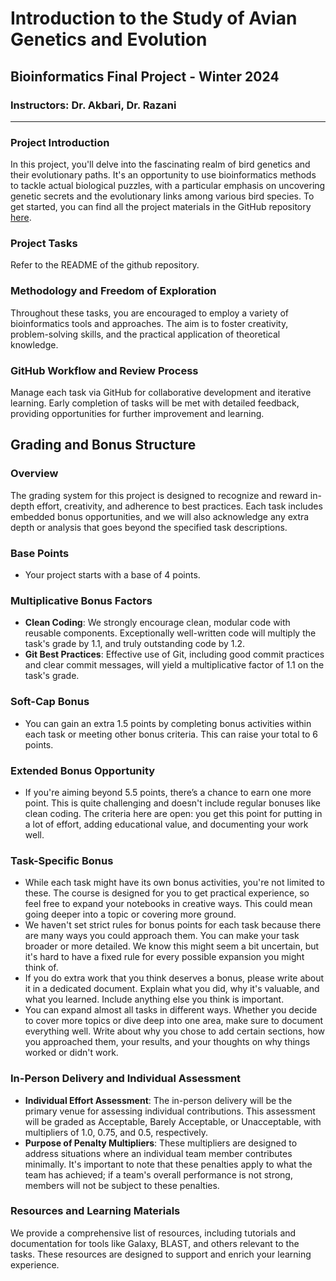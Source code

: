 # Introduction to the Study of Avian Genetics and Evolution

## Bioinformatics Final Project - Winter 2024

### Instructors: Dr. Akbari, Dr. Razani

---

### Project Introduction

In this project, you'll delve into the fascinating realm of bird genetics and their evolutionary paths. It's an opportunity to use bioinformatics methods to tackle actual biological puzzles, with a particular emphasis on uncovering genetic secrets and the evolutionary links among various bird species. To get started, you can find all the project materials in the GitHub repository [here](https://github.com/jrazi/ItB-final-project-winter-2023).

### Project Tasks

Refer to the README of the github repository.

### Methodology and Freedom of Exploration

Throughout these tasks, you are encouraged to employ a variety of bioinformatics tools and approaches. The aim is to foster creativity, problem-solving skills, and the practical application of theoretical knowledge.

### GitHub Workflow and Review Process

Manage each task via GitHub for collaborative development and iterative learning. Early completion of tasks will be met with detailed feedback, providing opportunities for further improvement and learning.

## Grading and Bonus Structure

### Overview

The grading system for this project is designed to recognize and reward in-depth effort, creativity, and adherence to best practices. Each task includes embedded bonus opportunities, and we will also acknowledge any extra depth or analysis that goes beyond the specified task descriptions.

### Base Points

- Your project starts with a base of 4 points.

### Multiplicative Bonus Factors

- **Clean Coding**: We strongly encourage clean, modular code with reusable components. Exceptionally well-written code will multiply the task's grade by 1.1, and truly outstanding code by 1.2.
- **Git Best Practices**: Effective use of Git, including good commit practices and clear commit messages, will yield a multiplicative factor of 1.1 on the task's grade.

### Soft-Cap Bonus

- You can gain an extra 1.5 points by completing bonus activities within each task or meeting other bonus criteria. This can raise your total to 6 points.

### Extended Bonus Opportunity

- If you're aiming beyond 5.5 points, there’s a chance to earn one more point. This is quite challenging and doesn't include regular bonuses like clean coding. The criteria here are open: you get this point for putting in a lot of effort, adding educational value, and documenting your work well.

### Task-Specific Bonus

- While each task might have its own bonus activities, you're not limited to these. The course is designed for you to get practical experience, so feel free to expand your notebooks in creative ways. This could mean going deeper into a topic or covering more ground.
- We haven't set strict rules for bonus points for each task because there are many ways you could approach them. You can make your task broader or more detailed. We know this might seem a bit uncertain, but it's hard to have a fixed rule for every possible expansion you might think of.
- If you do extra work that you think deserves a bonus, please write about it in a dedicated document. Explain what you did, why it's valuable, and what you learned. Include anything else you think is important.
- You can expand almost all tasks in different ways. Whether you decide to cover more topics or dive deep into one area, make sure to document everything well. Write about why you chose to add certain sections, how you approached them, your results, and your thoughts on why things worked or didn't work.

### In-Person Delivery and Individual Assessment

- **Individual Effort Assessment**: The in-person delivery will be the primary venue for assessing individual contributions. This assessment will be graded as Acceptable, Barely Acceptable, or Unacceptable, with multipliers of 1.0, 0.75, and 0.5, respectively.
- **Purpose of Penalty Multipliers**: These multipliers are designed to address situations where an individual team member contributes minimally. It's important to note that these penalties apply to what the team has achieved; if a team's overall performance is not strong, members will not be subject to these penalties.

### Resources and Learning Materials

We provide a comprehensive list of resources, including tutorials and documentation for tools like Galaxy, BLAST, and others relevant to the tasks. These resources are designed to support and enrich your learning experience.

